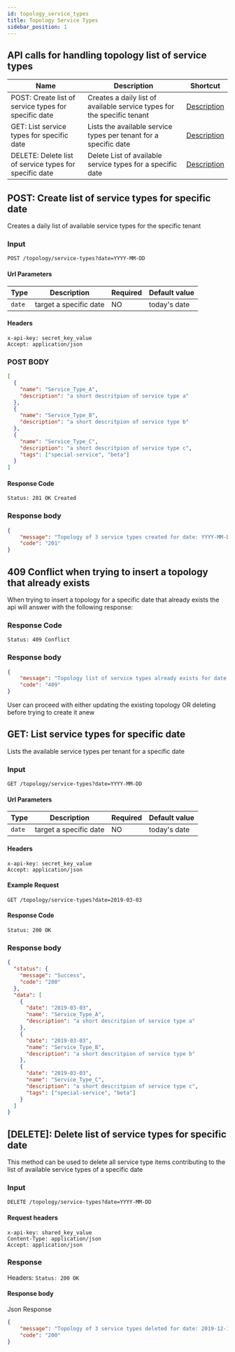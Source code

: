 ```yaml
---
id: topology_service_types
title: Topology Service Types
sidebar_position: 1
---
```


## API calls for handling topology list of service types

| Name                                            | Description                                                         | Shortcut                     |
| ----------------------------------------------- | ------------------------------------------------------------------- | ---------------------------- |
| POST: Create list of service types for specific date   | Creates a daily list of available service types for the specific tenant| <a href="#1">Description</a> |
| GET: List service types for specific date      | Lists the available service types per tenant for a specific date   | <a href="#2">Description</a> |
| DELETE: Delete list of service types for specific date | Delete List of available service types for a specific date | <a href="#3">Description</a> |


<a id="1"></a>

## POST: Create list of service types for specific date 

Creates a daily list of available service types for the specific tenant

### Input

```
POST /topology/service-types?date=YYYY-MM-DD
```

#### Url Parameters

| Type   | Description            | Required | Default value |
| ------ | ---------------------- | -------- | ------------- |
| `date` | target a specific date | NO       | today's date  |

#### Headers

```
x-api-key: secret_key_value
Accept: application/json
```

### POST BODY

```json
[
  {
    "name": "Service_Type_A",
    "description": "a short descritpion of service type a"
  },
  {
    "name": "Service_Type_B",
    "description": "a short descritpion of service type b"
  },
  {
    "name": "Service_Type_C",
    "description": "a short descritpion of service type c",
    "tags": ["special-service", "beta"]
  }
]
```

#### Response Code

```
Status: 201 OK Created
```

### Response body

```json
{
    "message": "Topology of 3 service types created for date: YYYY-MM-DD",
    "code": "201"
}
```

## 409 Conflict when trying to insert a topology that already exists

When trying to insert a topology for a specific date that already exists the api will answer with the following response:

### Response Code

```
Status: 409 Conflict
```

### Response body

```json
{
    "message": "Topology list of service types already exists for date: YYYY-MM-DD, please either update it or delete it first!",
    "code": "409"
}
```

User can proceed with either updating the existing topology OR deleting before trying to create it anew

<a id="2"></a>

## GET: List service types for specific date

Lists the available service types per tenant for a specific date

### Input

```
GET /topology/service-types?date=YYYY-MM-DD
```

#### Url Parameters

| Type       | Description                   | Required | Default value |
| ---------- | ----------------------------- | -------- | ------------- |
| `date`     | target a specific date        | NO       | today's date  |


#### Headers

```
x-api-key: secret_key_value
Accept: application/json
```

#### Example Request

```
GET /topology/service-types?date=2019-03-03
```

#### Response Code

```
Status: 200 OK
```

### Response body

```json
{
  "status": {
    "message": "Success",
    "code": "200"
  },
  "data": [
    {
      "date": "2019-03-03",
      "name": "Service_Type_A",
      "description": "a short descritpion of service type a"
    },
    {
      "date": "2019-03-03",
      "name": "Service_Type_B",
      "description": "a short descritpion of service type b"
    },
    {
      "date": "2019-03-03",
      "name": "Service_Type_C",
      "description": "a short descritpion of service type c",
      "tags": ["special-service", "beta"]
    }
  ]
}
```

<a id='3'></a>

## [DELETE]: Delete list of service types for specific date

This method can be used to delete all service type items contributing to the list of available service types of a specific date

### Input

```
DELETE /topology/service-types?date=YYYY-MM-DD
```

#### Request headers

```
x-api-key: shared_key_value
Content-Type: application/json
Accept: application/json
```

### Response

Headers: `Status: 200 OK`

#### Response body

Json Response

```json
{
    "message": "Topology of 3 service types deleted for date: 2019-12-12",
    "code": "200"
}
```
